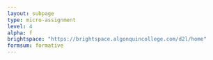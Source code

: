 ```yaml
---
layout: subpage
type: micro-assignment
level: 4
alpha: f
brightspace: "https://brightspace.algonquincollege.com/d2l/home"
formsum: formative
---
```

